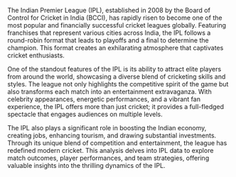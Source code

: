 The Indian Premier League (IPL), established in 2008 by the Board of Control for Cricket in India (BCCI), has rapidly risen to become one of the most popular and financially successful cricket leagues globally. Featuring franchises that represent various cities across India, the IPL follows a round-robin format that leads to playoffs and a final to determine the champion. This format creates an exhilarating atmosphere that captivates cricket enthusiasts.

One of the standout features of the IPL is its ability to attract elite players from around the world, showcasing a diverse blend of cricketing skills and styles. The league not only highlights the competitive spirit of the game but also transforms each match into an entertainment extravaganza. With celebrity appearances, energetic performances, and a vibrant fan experience, the IPL offers more than just cricket; it provides a full-fledged spectacle that engages audiences on multiple levels.

The IPL also plays a significant role in boosting the Indian economy, creating jobs, enhancing tourism, and drawing substantial investments. Through its unique blend of competition and entertainment, the league has redefined modern cricket. This analysis delves into IPL data to explore match outcomes, player performances, and team strategies, offering valuable insights into the thrilling dynamics of the IPL.

